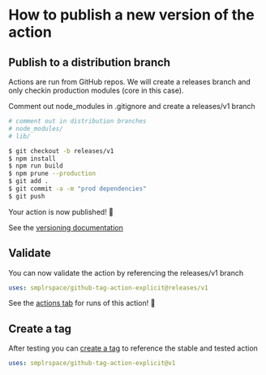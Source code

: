 # How to publish a new version of the action

## Publish to a distribution branch

Actions are run from GitHub repos. We will create a releases branch and only checkin production modules (core in this case).

Comment out node_modules in .gitignore and create a releases/v1 branch

```bash
# comment out in distribution branches
# node_modules/
# lib/
```

```bash
$ git checkout -b releases/v1
$ npm install
$ npm run build
$ npm prune --production
$ git add .
$ git commit -a -m "prod dependencies"
$ git push
```

Your action is now published! :rocket:

See the [versioning documentation](https://github.com/actions/toolkit/blob/master/docs/action-versioning.md)

## Validate

You can now validate the action by referencing the releases/v1 branch

```yaml
uses: smplrspace/github-tag-action-explicit@releases/v1
```

See the [actions tab](https://github.com/actions/javascript-action/actions) for runs of this action! :rocket:

## Create a tag

After testing you can [create a tag](https://github.com/actions/toolkit/blob/master/docs/action-versioning.md) to reference the stable and tested action

```yaml
uses: smplrspace/github-tag-action-explicit@v1
```
